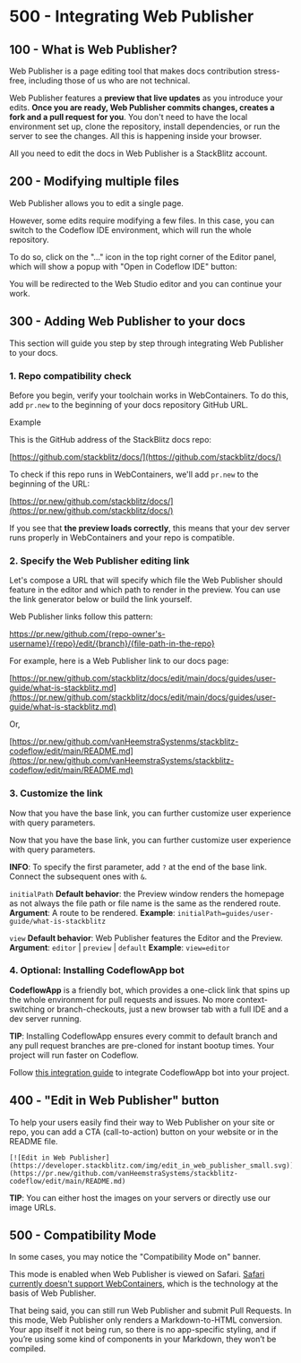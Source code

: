 # 500 - Integrating Web Publisher

## 100 - What is Web Publisher?
Web Publisher is a page editing tool that makes docs contribution stress-free, including those of us who are not technical.

Web Publisher features a **preview that live updates** as you introduce your edits. **Once you are ready, Web Publisher commits changes, creates a fork and a pull request for you**. You don't need to have the local environment set up, clone the repository, install dependencies, or run the server to see the changes. All this is happening inside your browser.

All you need to edit the docs in Web Publisher is a StackBlitz account.

## 200 - Modifying multiple files
Web Publisher allows you to edit a single page.

However, some edits require modifying a few files. In this case, you can switch to the Codeflow IDE environment, which will run the whole repository.

To do so, click on the "..." icon in the top right corner of the Editor panel, which will show a popup with "Open in Codeflow IDE" button:

You will be redirected to the Web Studio editor and you can continue your work.

## 300 - Adding Web Publisher to your docs
This section will guide you step by step through integrating Web Publisher to your docs.

### 1. Repo compatibility check
Before you begin, verify your toolchain works in WebContainers. To do this, add ```pr.new``` to the beginning of your docs repository GitHub URL.

Example

This is the GitHub address of the StackBlitz docs repo:

[https://github.com/stackblitz/docs/](https://github.com/stackblitz/docs/)

To check if this repo runs in WebContainers, we'll add ```pr.new``` to the beginning of the URL:

[https://pr.new/github.com/stackblitz/docs/](https://pr.new/github.com/stackblitz/docs/)

If you see that **the preview loads correctly**, this means that your dev server runs properly in WebContainers and your repo is compatible.

### 2. Specify the Web Publisher editing link
Let's compose a URL that will specify which file the Web Publisher should feature in the editor and which path to render in the preview. You can use the link generator below or build the link yourself.

Web Publisher links follow this pattern:

https://pr.new/github.com/{repo-owner's-username}/{repo}/edit/{branch}/{file-path-in-the-repo}

For example, here is a Web Publisher link to our docs page:

[https://pr.new/github.com/stackblitz/docs/edit/main/docs/guides/user-guide/what-is-stackblitz.md](https://pr.new/github.com/stackblitz/docs/edit/main/docs/guides/user-guide/what-is-stackblitz.md)

Or,

[https://pr.new/github.com/vanHeemstraSystenms/stackblitz-codeflow/edit/main/README.md](https://pr.new/github.com/vanHeemstraSystems/stackblitz-codeflow/edit/main/README.md)

### 3. Customize the link
Now that you have the base link, you can further customize user experience with query parameters. 

Now that you have the base link, you can further customize user experience with query parameters.

**INFO**: To specify the first parameter, add ```?``` at the end of the base link. Connect the subsequent ones with ```&```.

```initialPath```
**Default behavior**: the Preview window renders the homepage as not always the file path or file name is the same as the rendered route.
**Argument**: A route to be rendered.
**Example**: ```initialPath=guides/user-guide/what-is-stackblitz```

```view```
**Default behavior**: Web Publisher features the Editor and the Preview.
**Argument**: ```editor``` | ```preview``` | ```default```
**Example**: ```view=editor```

### 4. Optional: Installing CodeflowApp bot
**CodeflowApp** is a friendly bot, which provides a one-click link that spins up the whole environment for pull requests and issues. No more context-switching or branch-checkouts, just a new browser tab with a full IDE and a dev server running.

**TIP**: Installing CodeflowApp ensures every commit to default branch and any pull request branches are pre-cloned for instant bootup times. Your project will run faster on Codeflow.

Follow [this integration guide](https://developer.stackblitz.com/codeflow/integrating-codeflowapp-bot) to integrate CodeflowApp bot into your project.

## 400 - "Edit in Web Publisher" button
To help your users easily find their way to Web Publisher on your site or repo, you can add a CTA (call-to-action) button on your website or in the README file.

```
[![Edit in Web Publisher](https://developer.stackblitz.com/img/edit_in_web_publisher_small.svg)](https://pr.new/github.com/vanHeemstraSystems/stackblitz-codeflow/edit/main/README.md)
```

**TIP**: You can either host the images on your servers or directly use our image URLs.

## 500 - Compatibility Mode
In some cases, you may notice the "Compatibility Mode on" banner.

This mode is enabled when Web Publisher is viewed on Safari. [Safari currently doesn't support WebContainers](https://developer.stackblitz.com/platform/webcontainers/browser-support#safari), which is the technology at the basis of Web Publisher.

That being said, you can still run Web Publisher and submit Pull Requests. In this mode, Web Publisher only renders a Markdown-to-HTML conversion. Your app itself it not being run, so there is no app-specific styling, and if you’re using some kind of components in your Markdown, they won’t be compiled.
